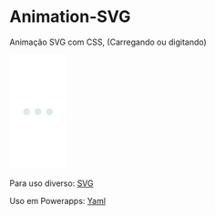 # Animation-SVG
Animação SVG com CSS, (Carregando ou digitando)

![](Animação.svg)

Para uso diverso: [SVG](Animação.svg)

Uso em Powerapps: [Yaml](Animação.yaml)

